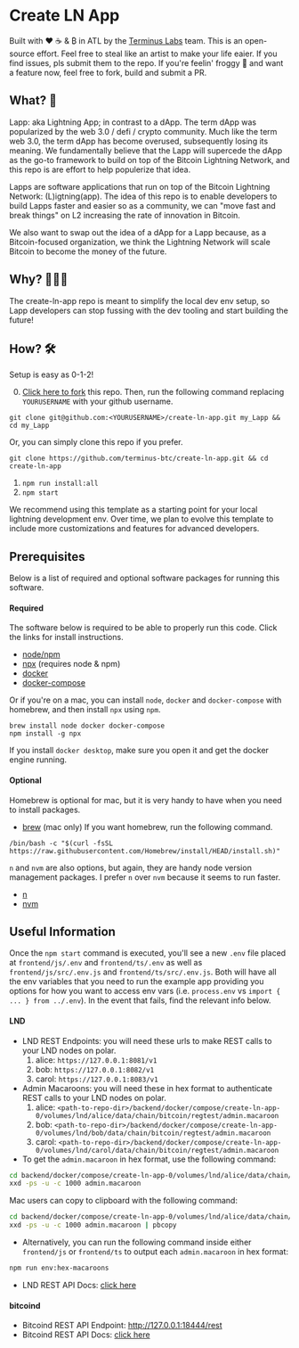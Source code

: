# Create LN App
Built with ❤️ ☕️ & ₿ in ATL by the [Terminus Labs](https://terminus.money/) team. This is an open-source
effort. Feel free to steal like an artist to make your life eaier. If you find issues, pls submit them
to the repo. If you're feelin' froggy 🐸 and want a feature now, feel free to fork, build and submit a PR.
## What? 🧐
Lapp: aka Lightning App; in contrast to a dApp. The term dApp was popularized by the web 3.0 / defi / crypto community. Much like the term web 3.0, the term dApp has become overused, subsequently losing its meaning. We fundamentally believe that the Lapp will supercede the dApp as the go-to framework
to build on top of the Bitcoin Lightning Network, and this repo is are effort to help populerize that idea.

Lapps are software applications that run on top of the Bitcoin Lightning Network: (L)igtning(app).
The idea of this repo is to enable developers to build Lapps faster and easier so as a community, we can "move fast and break things" on L2 increasing the rate of innovation in Bitcoin.

We also want to swap out the idea of a dApp for a Lapp because, as a Bitcoin-focused organization, we think the Lightning Network will scale Bitcoin to become the money of the future.

## Why? 🤷🏼‍♂️
The create-ln-app repo is meant to simplify the local dev env setup, so Lapp developers can stop fussing with the dev tooling and start building the future!

## How? 🛠
Setup is easy as 0-1-2!

0. [Click here to fork](https://github.com/terminus-btc/create-ln-app/fork) this repo. Then, run the following command replacing `YOURUSERNAME` with your github username.

```
git clone git@github.com:<YOURUSERNAME>/create-ln-app.git my_Lapp && cd my_Lapp
```

Or, you can simply clone this repo if you prefer.

```
git clone https://github.com/terminus-btc/create-ln-app.git && cd create-ln-app
```

1. `npm run install:all`
2. `npm start`

We recommend using this template as a starting point for your local lightning development env.
Over time, we plan to evolve this template to include more customizations and features for advanced
developers.

## Prerequisites
Below is a list of required and optional software packages for running this software.
#### Required
The software below is required to be able to properly run this code. Click the links for install instructions.
- [node/npm](https://nodejs.org/en/download/package-manager/)
- [npx](https://www.npmjs.com/package/npx) (requires node & npm)
- [docker](https://docs.docker.com/engine/install/)
- [docker-compose](https://docs.docker.com/compose/install/)

Or if you're on a mac, you can install `node`, `docker` and `docker-compose` with homebrew, and then
install `npx` using `npm`.
```
brew install node docker docker-compose
npm install -g npx
```

If you install `docker desktop`, make sure you open it and get the docker engine running.

#### Optional
Homebrew is optional for mac, but it is very handy to have when you need to install packages.
- [brew](https://brew.sh/) (mac only)
If you want homebrew, run the following command.
```
/bin/bash -c "$(curl -fsSL https://raw.githubusercontent.com/Homebrew/install/HEAD/install.sh)"
```

 `n` and `nvm` are also options, but again, they are handy node version management packages.
I prefer `n` over `nvm` because it seems to run faster.
- [n](https://www.npmjs.com/package/n)
- [nvm](https://github.com/nvm-sh/nvm#installing-and-updating)

## Useful Information
Once the `npm start` command is executed, you'll see a new `.env` file placed at `frontend/js/.env` and `frontend/ts/.env` as well as `frontend/js/src/.env.js` and `frontend/ts/src/.env.js`. Both will have all the env variables that you need to run the example app providing you options for how you want to access env vars (i.e. `process.env` vs `import { ... } from ../.env`). In the event that fails, find the relevant info below.

#### LND
- LND REST Endpoints: you will need these urls to make REST calls to your LND nodes on polar.
  1. alice: `https://127.0.0.1:8081/v1`
  2. bob: `https://127.0.0.1:8082/v1`
  3. carol: `https://127.0.0.1:8083/v1`
- Admin Macaroons: you will need these in hex format to authenticate REST calls to your LND nodes on polar.
  1. alice: `<path-to-repo-dir>/backend/docker/compose/create-ln-app-0/volumes/lnd/alice/data/chain/bitcoin/regtest/admin.macaroon`
  2. bob: `<path-to-repo-dir>/backend/docker/compose/create-ln-app-0/volumes/lnd/bob/data/chain/bitcoin/regtest/admin.macaroon`
  3. carol: `<path-to-repo-dir>/backend/docker/compose/create-ln-app-0/volumes/lnd/carol/data/chain/bitcoin/regtest/admin.macaroon`
- To get the `admin.macaroon` in hex format, use the following command:
```sh
cd backend/docker/compose/create-ln-app-0/volumes/lnd/alice/data/chain/bitcoin/regtest
xxd -ps -u -c 1000 admin.macaroon
```
Mac users can copy to clipboard with the following command:
```sh
cd backend/docker/compose/create-ln-app-0/volumes/lnd/alice/data/chain/bitcoin/regtest
xxd -ps -u -c 1000 admin.macaroon | pbcopy
```
- Alternatively, you can run the following command inside either `frontend/js` or `frontend/ts` to output each `admin.macaroon` in hex format:
```sh
npm run env:hex-macaroons
```
- LND REST API Docs: [click here](https://api.lightning.community/#lnd-rest-api-reference)

#### bitcoind
- Bitcoind REST API Endpoint: http://127.0.0.1:18444/rest
- Bitcoind REST API Docs: [click here](https://github.com/bitcoin/bitcoin/blob/master/doc/REST-interface.md)
